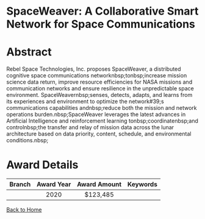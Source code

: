 
SpaceWeaver: A Collaborative Smart Network for Space Communications
===================================================================

# Abstract


Rebel Space Technologies, Inc. proposes SpaceWeaver, a distributed cognitive space communications networknbsp;tonbsp;increase mission science data return, improve resource efficiencies for NASA missions and communication networks and ensure resilience in the unpredictable space environment. SpaceWeavernbsp;senses, detects, adapts, and learns from its experiences and environment to optimize the network#39;s communications capabilities andnbsp;reduce both the mission and network operations burden.nbsp;SpaceWeaver leverages the latest advances in Artificial Intelligence and reinforcement learning tonbsp;coordinatenbsp;and controlnbsp;the transfer and relay of mission data across the lunar architecture based on data priority, content, schedule, and environmental conditions.nbsp;  

# Award Details

|Branch|Award Year|Award Amount|Keywords|
| :---: | :---: | :---: | :---: |
||2020|$123,485||
  
  


[Back to Home](https://github.com/chrischow/dod_sbir_awards/CC/#689)